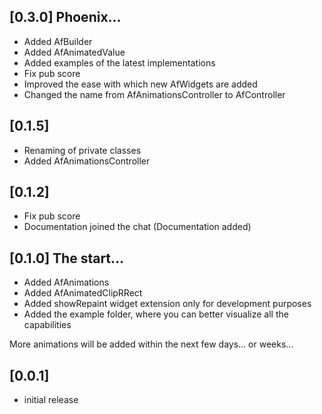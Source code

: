 ## [0.3.0] Phoenix...

- Added AfBuilder
- Added AfAnimatedValue
- Added examples of the latest implementations
- Fix pub score
- Improved the ease with which new AfWidgets are added
- Changed the name from AfAnimationsController to AfController

## [0.1.5]

- Renaming of private classes
- Added AfAnimationsController

## [0.1.2]

- Fix pub score
- Documentation joined the chat (Documentation added)

## [0.1.0] The start...

- Added AfAnimations
- Added AfAnimatedClipRRect
- Added showRepaint widget extension only for development purposes
- Added the example folder, where you can better visualize all the capabilities

More animations will be added within the next few days... or weeks...

## [0.0.1]

- initial release
